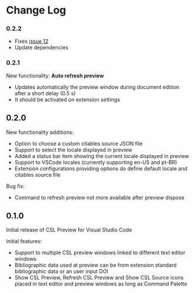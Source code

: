 # Change Log

### 0.2.2

* Fixes [issue 12](https://github.com/igorjrd/vscode-cslpreview/issues/12)
* Update dependencies

### 0.2.1

New functionality: **Auto refresh preview**
* Updates automatically the preview window during document edition after a short delay (0.5 s)
* It should be activated on extension settings

## 0.2.0

New functionality additions:

* Option to choose a custom citables source JSON file
* Support to select the locale displayed in preview
* Added a status bar item showing the current locale displayed in preview
* Support to VSCode locales (currently supporting en-US and pt-BR)
* Extension configurations providing options do define default locale and citables source file

Bug fix:

* Command to refresh preview not more available after preview dispose

## 0.1.0

Initial release of CSL Preview for Visual Studio Code

Initial features:

* Support to multiple CSL preview windows linked to different text editor windows
* Bibliographic data used at preview can be from extension standard bibliographic data or an user input DOI
* Show CSL Preview, Refresh CSL Preview and Show CSL Source icons placed in text editor and preview windows as long as Command Palette